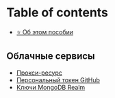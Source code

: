 # Table of contents

* [⭐️ Об этом пособии](README.md)

## Облачные сервисы <a href="#cloud-services" id="cloud-services"></a>

* [Прокси-ресурс](cloud-services/ppp-proxy.md)
* [Персональный токен GitHub](cloud-services/personal-github-token.md)
* [Ключи MongoDB Realm](cloud-services/mongodb-realm-keys.md)

